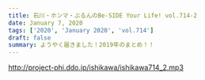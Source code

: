 ```yaml
---
title: 石川・ホンマ・ぶるんのBe-SIDE Your Life! vol.714-2
date: January 7, 2020
tags: ['2020', 'January 2020', 'vol.714']
draft: false
summary: ようやく届きました！2019年のまとめ！！
---
```


http://project-phi.ddo.jp/ishikawa/ishikawa714_2.mp3